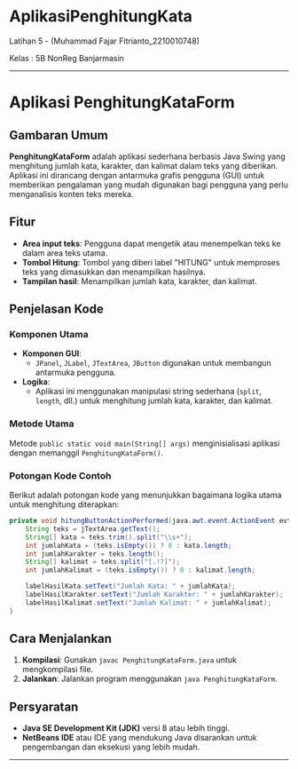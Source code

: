 # AplikasiPenghitungKata
 Latihan 5 - (Muhammad Fajar Fitrianto_2210010748)
 
Kelas : 5B NonReg Banjarmasin


---

# Aplikasi PenghitungKataForm

## Gambaran Umum
**PenghitungKataForm** adalah aplikasi sederhana berbasis Java Swing yang menghitung jumlah kata, karakter, dan kalimat dalam teks yang diberikan. Aplikasi ini dirancang dengan antarmuka grafis pengguna (GUI) untuk memberikan pengalaman yang mudah digunakan bagi pengguna yang perlu menganalisis konten teks mereka.

## Fitur
- **Area input teks**: Pengguna dapat mengetik atau menempelkan teks ke dalam area teks utama.
- **Tombol Hitung**: Tombol yang diberi label "HITUNG" untuk memproses teks yang dimasukkan dan menampilkan hasilnya.
- **Tampilan hasil**: Menampilkan jumlah kata, karakter, dan kalimat.

## Penjelasan Kode
### Komponen Utama
- **Komponen GUI**:
  - `JPanel`, `JLabel`, `JTextArea`, `JButton` digunakan untuk membangun antarmuka pengguna.
- **Logika**:
  - Aplikasi ini menggunakan manipulasi string sederhana (`split`, `length`, dll.) untuk menghitung jumlah kata, karakter, dan kalimat.

### Metode Utama
Metode `public static void main(String[] args)` menginisialisasi aplikasi dengan memanggil `PenghitungKataForm()`.

### Potongan Kode Contoh
Berikut adalah potongan kode yang menunjukkan bagaimana logika utama untuk menghitung diterapkan:
```java
private void hitungButtonActionPerformed(java.awt.event.ActionEvent evt) {
    String teks = jTextArea.getText();
    String[] kata = teks.trim().split("\\s+");
    int jumlahKata = (teks.isEmpty()) ? 0 : kata.length;
    int jumlahKarakter = teks.length();
    String[] kalimat = teks.split("[.!?]");
    int jumlahKalimat = (teks.isEmpty()) ? 0 : kalimat.length;

    labelHasilKata.setText("Jumlah Kata: " + jumlahKata);
    labelHasilKarakter.setText("Jumlah Karakter: " + jumlahKarakter);
    labelHasilKalimat.setText("Jumlah Kalimat: " + jumlahKalimat);
}
```

## Cara Menjalankan
1. **Kompilasi**: Gunakan `javac PenghitungKataForm.java` untuk mengkompilasi file.
2. **Jalankan**: Jalankan program menggunakan `java PenghitungKataForm`.

## Persyaratan
- **Java SE Development Kit (JDK)** versi 8 atau lebih tinggi.
- **NetBeans IDE** atau IDE yang mendukung Java disarankan untuk pengembangan dan eksekusi yang lebih mudah.


---

